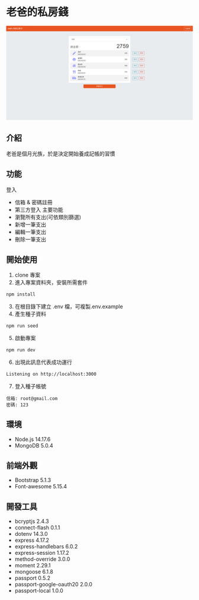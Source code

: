 # 老爸的私房錢
![snapshot](./public/images/snapshot.png)
## 介紹
老爸是個月光族，於是決定開始養成記帳的習慣
## 功能
登入
- 信箱 & 密碼註冊
- 第三方登入
主要功能
- 瀏覽所有支出(可依類別篩選)
- 新增一筆支出
- 編輯一筆支出
- 刪除一筆支出
## 開始使用
1. clone 專案
2. 進入專案資料夾，安裝所需套件
```bash
npm install
```
3. 在根目錄下建立 .env 檔，可複製.env.example
4. 產生種子資料
```bash
npm run seed
```
5. 啟動專案
```bash
npm run dev
```
6. 出現此訊息代表成功運行
```bash
Listening on http://localhost:3000
```
7. 登入種子帳號
```
信箱: root@gmail.com
密碼: 123
```
## 環境
- Node.js 14.17.6
- MongoDB 5.0.4
## 前端外觀
- Bootstrap 5.1.3
- Font-awesome 5.15.4
## 開發工具
- bcryptjs 2.4.3
- connect-flash 0.1.1
- dotenv 14.3.0
- express 4.17.2
- express-handlebars 6.0.2
- express-session 1.17.2
- method-override 3.0.0
- moment 2.29.1
- mongoose 6.1.8
- passport 0.5.2
- passport-google-oauth20 2.0.0
- passport-local 1.0.0
